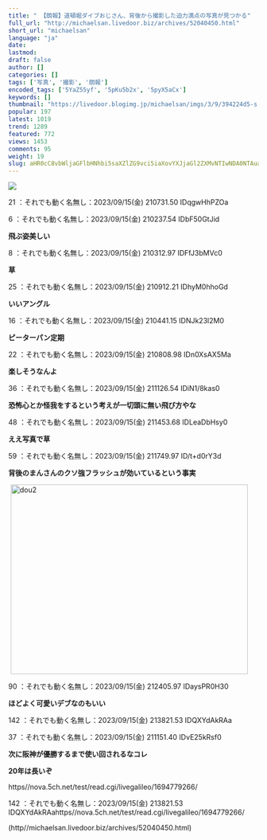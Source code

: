 ```yaml
---
title: " 【朗報】道頓堀ダイブおじさん、背後から撮影した迫力満点の写真が見つかる"
full_url: "http://michaelsan.livedoor.biz/archives/52040450.html"
short_url: "michaelsan"
language: "ja"
date: 
lastmod: 
draft: false
author: []
categories: []
tags: ['写真', '撮影', '朗報']
encoded_tags: ['5YaZ55yf', '5pKu5b2x', '5pyX5aCx']
keywords: []
thumbnail: "https://livedoor.blogimg.jp/michaelsan/imgs/3/9/394224d5-s.jpg"
popular: 197
latest: 1019
trend: 1289
featured: 772
views: 1453
comments: 95
weight: 19
slug: aHR0cC8vbWljaGFlbHNhbi5saXZlZG9vci5iaXovYXJjaGl2ZXMvNTIwNDA0NTAuaHRtbA==
---
```


![](https://livedoor.blogimg.jp/michaelsan/imgs/3/9/394224d5-s.jpg)

<div><p>21 ：それでも動く名無し：2023/09/15(金) 210731.50 IDqgwHhPZOa</p><p>6 ：それでも動く名無し：2023/09/15(金) 210237.54 IDbF50GtJid</p><p><b><p>飛ぶ姿美しい </p></b></p><p>8 ：それでも動く名無し：2023/09/15(金) 210312.97 IDFfJ3bMVc0</p><b><p>草 </p></b><p>25 ：それでも動く名無し：2023/09/15(金) 210912.21 IDhyM0hhoGd</p><b><p>いいアングル </p></b><p>16 ：それでも動く名無し：2023/09/15(金) 210441.15 IDNJk23l2M0</p><b><p>ピーターパン定期 </p></b><p>22 ：それでも動く名無し：2023/09/15(金) 210808.98 IDn0XsAX5Ma</p><b><p>楽しそうなんよ </p></b><p>36 ：それでも動く名無し：2023/09/15(金) 211126.54 IDiN1/8kas0</p><b><p>恐怖心とか怪我をするという考えが一切頭に無い飛び方やな </p></b><p>48 ：それでも動く名無し：2023/09/15(金) 211453.68 IDLeaDbHsy0</p><b><p>ええ写真で草 </p></b><p>59 ：それでも動く名無し：2023/09/15(金) 211749.97 ID/t+d0rY3d</p><b><p>背後のまんさんのクソ強フラッシュが効いているという事実 </p><p></p></b><img src='https//livedoor.blogimg.jp/michaelsan/imgs/0/d/0dcafc1a.jpg' width='477' height='381' border='0' alt='dou2' hspace='5' class='pict'><p>90 ：それでも動く名無し：2023/09/15(金) 212405.97 IDaysPR0H30</p><b><p>ほどよく可愛いデブなのもいい </p></b>142 ：それでも動く名無し：2023/09/15(金) 213821.53 IDQXYdAkRAa<p>37 ：それでも動く名無し：2023/09/15(金) 211151.40 IDvE25kRsf0</p><p><b><p>次に阪神が優勝するまで使い回されるなコレ</p></b></p><p><b><p></p></b></p><b><p>20年は長いぞ</p></b>https//nova.5ch.net/test/read.cgi/livegalileo/1694779266/<br clear='all'> <p id='a6850dc6aefc0d5bbff2bea180d92d89'> </p> <p id='a6850dc6aefc0d5bbff2bea180d92d89'> </p> <p class='alistcloud-container-6795'></p> <p>142 ：それでも動く名無し：2023/09/15(金) 213821.53 IDQXYdAkRAahttps//nova.5ch.net/test/read.cgi/livegalileo/1694779266/</p></div>

(http//michaelsan.livedoor.biz/archives/52040450.html)
